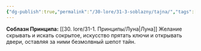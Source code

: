 ```yaml
---
{"dg-publish":true,"permalink":"/30-lore/31-3-soblazny/tajna/","tags":["незримое/соблазн"]}
---
```


**Соблазн Принципа:** [[30. lore/31-1. Принципы/Луна\|Луна]]
Желание скрывать и искать сокрытое, искусство прятать ключи и открывать двери, оставляя за ними безмолвный шепот тайн.